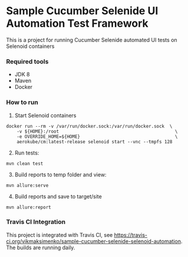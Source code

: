 Sample Cucumber Selenide UI Automation Test Framework
=====================================================

This is a project for running Cucumber Selenide automated UI tests on Selenoid containers

### Required tools
 
* JDK 8
* Maven
* Docker 

### How to run


1. Start Selenoid containers 
```
docker run --rm -v /var/run/docker.sock:/var/run/docker.sock  \
    -v ${HOME}:/root                                            \
    -e OVERRIDE_HOME=${HOME}                                    \
    aerokube/cm:latest-release selenoid start --vnc --tmpfs 128
```
2. Run tests:
```
mvn clean test
```
3. Build reports to temp folder and view:    
```
mvn allure:serve
```
4. Build reports and save to target/site
```
mvn allure:report
```

### Travis CI Integration

This project is integrated with Travis CI, see https://travis-ci.org/vikmaksimenko/sample-cucumber-selenide-selenoid-automation. The builds are running daily. 
